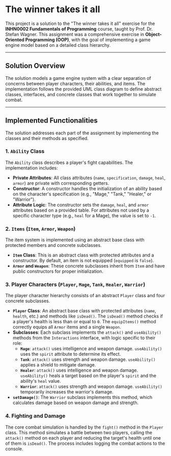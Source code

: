 # The winner takes it all

This project is a solution to the "The winner takes it all" exercise for the **INHN0002 Fundamentals of Programming** course, taught by Prof. Dr. Stefan Wagner. This assignment was a comprehensive exercise in **Object-Oriented Programming (OOP)**, with the goal of implementing a game engine model based on a detailed class hierarchy.

---

## Solution Overview

The solution models a game engine system with a clear separation of concerns between player characters, their abilities, and items. The implementation follows the provided UML class diagram to define abstract classes, interfaces, and concrete classes that work together to simulate combat. 

---

## Implemented Functionalities

The solution addresses each part of the assignment by implementing the classes and their methods as specified.

### 1. `Ability` Class

The `Ability` class describes a player's fight capabilities. The implementation includes:
* **Private Attributes**: All class attributes (`name`, `specification`, `damage`, `heal`, `armor`) are private with corresponding getters.
* **Constructor**: A constructor handles the initialization of an ability based on the character's specification (e.g., "Mage," "Tank," "Healer," or "Warrior").
* **Attribute Logic**: The constructor sets the `damage`, `heal`, and `armor` attributes based on a provided table. For attributes not used by a specific character type (e.g., `heal` for a Mage), the value is set to `-1`.

### 2. `Items` (`Item`, `Armor`, `Weapon`)

The item system is implemented using an abstract base class with protected members and concrete subclasses.
* **`Item` Class**: This is an abstract class with protected attributes and a constructor. By default, an item is not equipped (`equipped` is `false`).
* **`Armor` and `Weapon`**: These concrete subclasses inherit from `Item` and have public constructors for proper initialization.

### 3. Player Characters (`Player`, `Mage`, `Tank`, `Healer`, `Warrior`)

The player character hierarchy consists of an abstract `Player` class and four concrete subclasses.
* **`Player` Class**: An abstract base class with protected attributes (`name`, `health`, etc.) and methods like `isDead()`. The `isDead()` method checks if a player's health is less than or equal to `0`. The `equipItems()` method correctly equips all `Armor` items and a single `Weapon`.
* **Subclasses**: Each subclass implements the `attack()` and `useAbility()` methods from the `Interactions` interface, with logic specific to their role:
    * **`Mage`**: `attack()` uses intelligence and weapon damage. `useAbility()` uses the `spirit` attribute to determine its effect.
    * **`Tank`**: `attack()` uses strength and weapon damage. `useAbility()` applies a shield to mitigate damage.
    * **`Healer`**: `attack()` uses intelligence and weapon damage. `useAbility()` heals a target based on the player's `spirit` and the ability's `heal` value.
    * **`Warrior`**: `attack()` uses strength and weapon damage. `useAbility()` temporarily increases the warrior's damage.
* **`setDamage()`**: The `Warrior` subclass implements this method, which calculates damage based on weapon damage and strength.

### 4. Fighting and Damage

The core combat simulation is handled by the `fight()` method in the `Player` class. This method simulates a battle between two players, calling the `attack()` method on each player and reducing the target's health until one of them is `isDead()`. The process includes logging the combat actions to the console.
